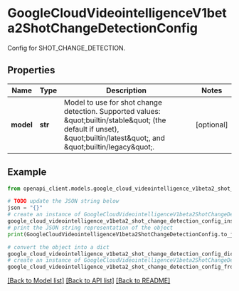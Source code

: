 # GoogleCloudVideointelligenceV1beta2ShotChangeDetectionConfig

Config for SHOT_CHANGE_DETECTION.

## Properties

Name | Type | Description | Notes
------------ | ------------- | ------------- | -------------
**model** | **str** | Model to use for shot change detection. Supported values: \&quot;builtin/stable\&quot; (the default if unset), \&quot;builtin/latest\&quot;, and \&quot;builtin/legacy\&quot;. | [optional] 

## Example

```python
from openapi_client.models.google_cloud_videointelligence_v1beta2_shot_change_detection_config import GoogleCloudVideointelligenceV1beta2ShotChangeDetectionConfig

# TODO update the JSON string below
json = "{}"
# create an instance of GoogleCloudVideointelligenceV1beta2ShotChangeDetectionConfig from a JSON string
google_cloud_videointelligence_v1beta2_shot_change_detection_config_instance = GoogleCloudVideointelligenceV1beta2ShotChangeDetectionConfig.from_json(json)
# print the JSON string representation of the object
print(GoogleCloudVideointelligenceV1beta2ShotChangeDetectionConfig.to_json())

# convert the object into a dict
google_cloud_videointelligence_v1beta2_shot_change_detection_config_dict = google_cloud_videointelligence_v1beta2_shot_change_detection_config_instance.to_dict()
# create an instance of GoogleCloudVideointelligenceV1beta2ShotChangeDetectionConfig from a dict
google_cloud_videointelligence_v1beta2_shot_change_detection_config_from_dict = GoogleCloudVideointelligenceV1beta2ShotChangeDetectionConfig.from_dict(google_cloud_videointelligence_v1beta2_shot_change_detection_config_dict)
```
[[Back to Model list]](../README.md#documentation-for-models) [[Back to API list]](../README.md#documentation-for-api-endpoints) [[Back to README]](../README.md)


